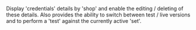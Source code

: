 Display 'credentials' details by 'shop' and enable the editing / deleting of these details. Also provides the ability to switch between test / live versions and to perform a 'test' against the currently active 'set'.